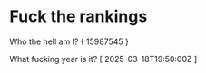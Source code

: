 # Fuck the rankings

Who the hell am I?
{ 15987545 }

What fucking year is it?
[ 2025-03-18T19:50:00Z ]
